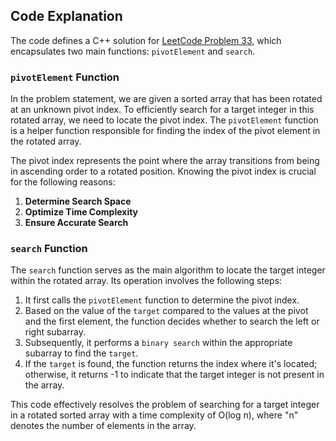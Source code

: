 ## Code Explanation

The code defines a C++ solution for [LeetCode Problem 33](https://leetcode.com/problems/search-in-rotated-sorted-array/), which encapsulates two main functions: `pivotElement` and `search`.

### `pivotElement` Function

In the problem statement, we are given a sorted array that has been rotated at an unknown pivot index. To efficiently search for a target integer in this rotated array, we need to locate the pivot index. The `pivotElement` function is a helper function responsible for finding the index of the pivot element in the rotated array. 

The pivot index represents the point where the array transitions from being in ascending order to a rotated position. Knowing the pivot index is crucial for the following reasons:
1. **Determine Search Space**
2. **Optimize Time Complexity**
3. **Ensure Accurate Search**

### `search` Function

The `search` function serves as the main algorithm to locate the target integer within the rotated array. Its operation involves the following steps:

1. It first calls the `pivotElement` function to determine the pivot index.
2. Based on the value of the `target` compared to the values at the pivot and the first element, the function decides whether to search the left or right subarray.
3. Subsequently, it performs a `binary search` within the appropriate subarray to find the `target`.
4. If the `target` is found, the function returns the index where it's located; otherwise, it returns -1 to indicate that the target integer is not present in the array.

This code effectively resolves the problem of searching for a target integer in a rotated sorted array with a time complexity of O(log n), where "n" denotes the number of elements in the array.
